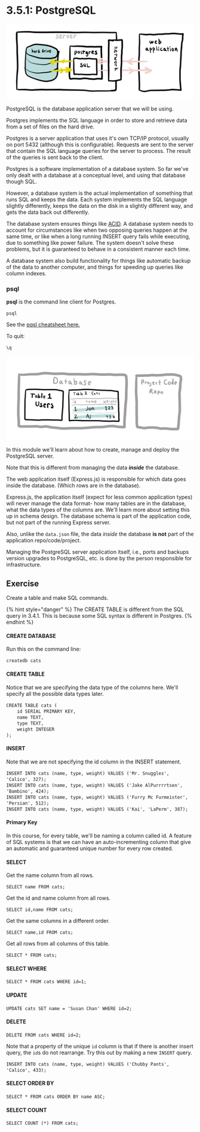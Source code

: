 # 3.5.1: PostgreSQL

![](../../.gitbook/assets/postgres.jpg)

PostgreSQL is the database application server that we will be using.

Postgres implements the SQL language in order to store and retrieve data from a set of files on the hard drive.

Postgres is a server application that uses it's own TCP/IP protocol, usually on port 5432 \(although this is configurable\). Requests are sent to the server that contain the SQL language queries for the server to process. The result of the queries is sent back to the client.

Postgres is a software implementation of a database system. So far we've only dealt with a database at a conceptual level, and using that database though SQL.

However, a database system is the actual implementation of something that runs SQL and keeps the data. Each system implements the SQL language slightly differently, keeps the data on the disk in a slightly different way, and gets the data back out differently.

The database system ensures things like [ACID](https://en.wikipedia.org/wiki/ACID). A database system needs to account for circumstances like when two opposing queries happen at the same time, or like when a long running INSERT query fails while executing, due to something like power failure. The system doesn't solve these problems, but it is guaranteed to behave in a consistent manner each time.

A database system also build functionality for things like automatic backup of the data to another computer, and things for speeding up queries like column indexes.

### psql

**psql** is the command line client for Postgres.

```text
psql
```

See the [pqsl cheatsheet here.](https://gist.github.com/awongh/f15415716d538a68a7ac5f4ad28dfe3c)

To quit:

```text
\q
```

![](../../.gitbook/assets/sql-database.jpg)

In this module we'll learn about how to create, manage and deploy the PostgreSQL server.

Note that this is different from managing the data _**inside**_ the database.

The web application itself \(Express.js\) is responsible for which data goes inside the database. \(Which rows are in the database\).

Express.js, the application itself \(expect for less common application types\) will never manage the data format- how many tables are in the database, what the data types of the columns are. We'll learn more about setting this up in schema design. The database schema is part of the application code, but not part of the running Express server.

Also, unlike the `data.json` file, the data _inside_ the database **is not** part of the application repo/code/project.

Managing the PostgreSQL server application itself, i.e., ports and backups version upgrades to PostgreSQL, etc. is done by the person responsible for infrastructure.

## Exercise

Create a table and make SQL commands.

{% hint style="danger" %}
The CREATE TABLE is different from the SQL query in 3.4.1. This is because some SQL syntax is different in Postgres.
{% endhint %}

#### CREATE DATABASE

Run this on the command line:

```text
createdb cats
```

#### CREATE TABLE

Notice that we are specifying the data type of the columns here. We'll specify all the possible data types later.

```text
CREATE TABLE cats (
    id SERIAL PRIMARY KEY,
    name TEXT,
    type TEXT,
    weight INTEGER
);
```

#### INSERT

Note that we are not specifying the id column in the INSERT statement.

```text
INSERT INTO cats (name, type, weight) VALUES ('Mr. Snuggles', 'Calico', 327);
INSERT INTO cats (name, type, weight) VALUES ('Jake AlPurrrrtsen', 'Bambino', 424);
INSERT INTO cats (name, type, weight) VALUES ('Furry Mc Furmeister', 'Persian', 512);
INSERT INTO cats (name, type, weight) VALUES ('Kai', 'LaPerm', 387);
```

#### Primary Key

In this course, for every table, we'll be naming a column called id. A feature of SQL systems is that we can have an auto-incrementing column that give an automatic and guaranteed unique number for every row created. 

#### SELECT

Get the name column from all rows.

```text
SELECT name FROM cats;
```

Get the id and name column from all rows.

```text
SELECT id,name FROM cats;
```

Get the same columns in a different order.

```text
SELECT name,id FROM cats;
```

Get all rows from all columns of this table. 

```text
SELECT * FROM cats;
```

#### SELECT WHERE

```text
SELECT * FROM cats WHERE id=1;
```

#### UPDATE

```text
UPDATE cats SET name = 'Susan Chan' WHERE id=2;
```

#### DELETE

```text
DELETE FROM cats WHERE id=2;
```

Note that a property of the unique `id` column is that if there is another insert query, the `id`s do not rearrange. Try this out by making a new `INSERT` query.

```text
INSERT INTO cats (name, type, weight) VALUES ('Chubby Pants', 'Calico', 433);
```

#### SELECT ORDER BY

```text
SELECT * FROM cats ORDER BY name ASC;
```

#### SELECT COUNT

```text
SELECT COUNT (*) FROM cats;
```

